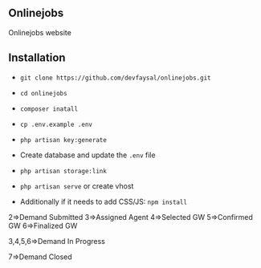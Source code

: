 ## Onlinejobs

Onlinejobs website

## Installation

* ```git clone https://github.com/devfaysal/onlinejobs.git```

* ```cd onlinejobs```

* ```composer inatall```

* ```cp .env.example .env```

* ```php artisan key:generate```

* Create database and update the ```.env``` file

* ```php artisan storage:link```

* ```php artisan serve``` or create vhost 

* Additionally if it needs to add CSS/JS: ```npm install```


2=>Demand Submitted
3=>Assigned Agent
4=>Selected GW
5=>Confirmed GW
6=>Finalized GW

3,4,5,6=>Demand In Progress

7=>Demand Closed

